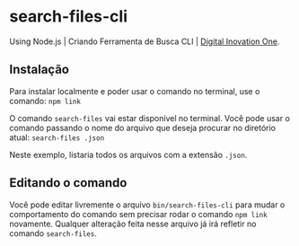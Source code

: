 # search-files-cli
Using Node.js | Criando Ferramenta de Busca CLI | [Digital Inovation One](https://digitalinnovation.one).

## Instalação
Para instalar localmente e poder usar o comando no terminal, use o comando: `npm link`

O comando `search-files` vai estar disponível no terminal. Você pode usar o comando passando o nome do arquivo que deseja procurar no diretório atual: `search-files .json`

Neste exemplo, listaria todos os arquivos com a extensão `.json`.

## Editando o comando
Você pode editar livremente o arquivo `bin/search-files-cli` para mudar o comportamento do comando sem precisar rodar o comando `npm link` novamente. Qualquer alteração feita nesse arquivo já irá refletir no comando `search-files`.